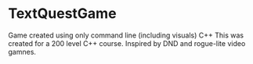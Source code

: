 # TextQuestGame
Game created using only command line (including visuals) C++
This was created for a 200 level C++ course.
Inspired by DND and rogue-lite video gamnes. 
